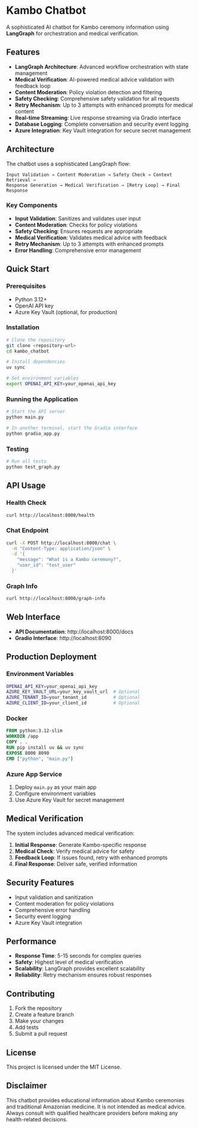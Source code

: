 # Kambo Chatbot

A sophisticated AI chatbot for Kambo ceremony information using **LangGraph** for orchestration and medical verification.

## Features

- **LangGraph Architecture**: Advanced workflow orchestration with state management
- **Medical Verification**: AI-powered medical advice validation with feedback loop
- **Content Moderation**: Policy violation detection and filtering
- **Safety Checking**: Comprehensive safety validation for all requests
- **Retry Mechanism**: Up to 3 attempts with enhanced prompts for medical content
- **Real-time Streaming**: Live response streaming via Gradio interface
- **Database Logging**: Complete conversation and security event logging
- **Azure Integration**: Key Vault integration for secure secret management

## Architecture

The chatbot uses a sophisticated LangGraph flow:

```
Input Validation → Content Moderation → Safety Check → Context Retrieval → 
Response Generation → Medical Verification → [Retry Loop] → Final Response
```

### Key Components

- **Input Validation**: Sanitizes and validates user input
- **Content Moderation**: Checks for policy violations
- **Safety Checking**: Ensures requests are appropriate
- **Medical Verification**: Validates medical advice with feedback
- **Retry Mechanism**: Up to 3 attempts with enhanced prompts
- **Error Handling**: Comprehensive error management

## Quick Start

### Prerequisites

- Python 3.12+
- OpenAI API key
- Azure Key Vault (optional, for production)

### Installation

```bash
# Clone the repository
git clone <repository-url>
cd kambo_chatbot

# Install dependencies
uv sync

# Set environment variables
export OPENAI_API_KEY=your_openai_api_key
```

### Running the Application

```bash
# Start the API server
python main.py

# In another terminal, start the Gradio interface
python gradio_app.py
```

### Testing

```bash
# Run all tests
python test_graph.py
```

## API Usage

### Health Check
```bash
curl http://localhost:8000/health
```

### Chat Endpoint
```bash
curl -X POST http://localhost:8000/chat \
  -H "Content-Type: application/json" \
  -d '{
    "message": "What is a Kambo ceremony?",
    "user_id": "test_user"
  }'
```

### Graph Info
```bash
curl http://localhost:8000/graph-info
```

## Web Interface

- **API Documentation**: http://localhost:8000/docs
- **Gradio Interface**: http://localhost:8090

## Production Deployment

### Environment Variables
```bash
OPENAI_API_KEY=your_openai_api_key
AZURE_KEY_VAULT_URL=your_key_vault_url  # Optional
AZURE_TENANT_ID=your_tenant_id          # Optional
AZURE_CLIENT_ID=your_client_id          # Optional
```

### Docker
```dockerfile
FROM python:3.12-slim
WORKDIR /app
COPY . .
RUN pip install uv && uv sync
EXPOSE 8000 8090
CMD ["python", "main.py"]
```

### Azure App Service
1. Deploy `main.py` as your main app
2. Configure environment variables
3. Use Azure Key Vault for secret management

## Medical Verification

The system includes advanced medical verification:

1. **Initial Response**: Generate Kambo-specific response
2. **Medical Check**: Verify medical advice for safety
3. **Feedback Loop**: If issues found, retry with enhanced prompts
4. **Final Response**: Deliver safe, verified information

## Security Features

- Input validation and sanitization
- Content moderation for policy violations
- Comprehensive error handling
- Security event logging
- Azure Key Vault integration

## Performance

- **Response Time**: 5-15 seconds for complex queries
- **Safety**: Highest level of medical verification
- **Scalability**: LangGraph provides excellent scalability
- **Reliability**: Retry mechanism ensures robust responses

## Contributing

1. Fork the repository
2. Create a feature branch
3. Make your changes
4. Add tests
5. Submit a pull request

## License

This project is licensed under the MIT License.

## Disclaimer

This chatbot provides educational information about Kambo ceremonies and traditional Amazonian medicine. It is not intended as medical advice. Always consult with qualified healthcare providers before making any health-related decisions. 